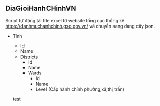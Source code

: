 ## DiaGioiHanhCHinhVN
 Script tự động tải file excel từ website tổng cục thống kê https://danhmuchanhchinh.gso.gov.vn/ và chuyển sang dạng cây json.

  - Tỉnh
    + Id
    + Name
    + Districts
        + Id
        + Name
        + Wards
          + Id
          + Name
          + Level (Cấp hành chính phường,xã,thị trấn)
    
    test